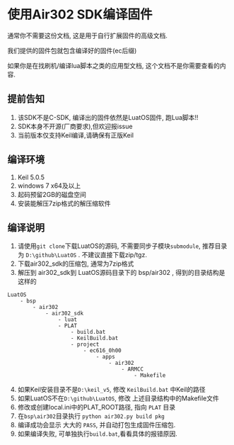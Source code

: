 # 使用Air302 SDK编译固件

通常你不需要这份文档, 这是用于自行扩展固件的高级文档. 

我们提供的固件包就包含编译好的固件(ec后缀)

如果你是在找刷机/编译lua脚本之类的应用型文档, 这个文档不是你需要查看的内容.

## 提前告知

1. 该SDK不是C-SDK, 编译出的固件依然是LuatOS固件, 跑Lua脚本!!
2. SDK本身不开源(厂商要求),但欢迎报issue
3. 当前版本仅支持Keil编译,请确保有正版Keil

## 编译环境

1. Keil 5.0.5
2. windows 7 x64及以上
3. 起码预留2GB的磁盘空间
4. 安装能解压7zip格式的解压缩软件

## 编译说明

1. 请使用`git clone`下载LuatOS的源码, 不需要同步子模块`submodule`, 推荐目录为 `D:\github\LuatOS` . 不建议直接下载zip/tgz.
2. 下载air302_sdk的压缩包, 通常为7zip格式
3. 解压到 air302_sdk到 LuatOS源码目录下的 bsp/air302 , 得到的目录结构是这样的
```
LuatOS 
    - bsp
        - air302
            - air302_sdk
                - luat
                - PLAT
                    - build.bat
                    - KeilBuild.bat
                    - project
                        - ec616_0h00
                            - apps
                                - air302
                                    - ARMCC
                                        - Makefile
```
4. 如果Keil安装目录不是`D:\keil_v5`, 修改 `KeilBuild.bat` 中Keil的路径
5. 如果LuatOS不在`D:\github\LuatOS`, 修改 上述目录结构中的Makefile文件
6. 修改或创建local.ini中的PLAT_ROOT路径, 指向 `PLAT` 目录
7. 在`bsp\air302`目录执行 `python air302.py build pkg` 
8. 编译成功会显示 大大的 `PASS`, 并自动打包生成固件压缩包.
9. 如果编译失败, 可单独执行`build.bat`,看看具体的报错原因.

